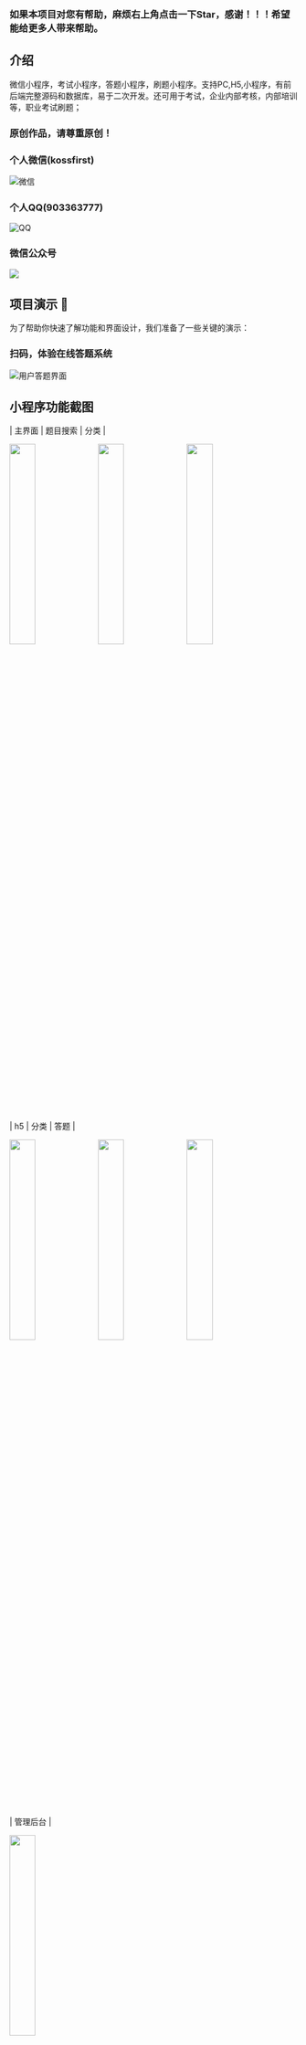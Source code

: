 ###  如果本项目对您有帮助，麻烦右上角点击一下Star，感谢！！！希望能给更多人带来帮助。

## 介绍
微信小程序，考试小程序，答题小程序，刷题小程序。支持PC,H5,小程序，有前后端完整源码和数据库，易于二次开发。还可用于考试，企业内部考核，内部培训等，职业考试刷题；

### 原创作品，请尊重原创！

### 个人微信(kossfirst)

![微信](https://mamba-blog-images.oss-cn-shanghai.aliyuncs.com/2023-01-16/fb8705c3c265445c0f19d72c1dd1e807.jpeg)


### 个人QQ(903363777)

![QQ](https://mamba-blog-images.oss-cn-shanghai.aliyuncs.com/2023-01-16/fd7054c9016fcf2dbf3144881bdfec88.jpeg)

### 微信公众号
![](https://mamba-blog-images.oss-cn-shanghai.aliyuncs.com/2024-03-01/df75bce97c6bda96bb5958a987b1dc90.jpg)

## 项目演示 📸

为了帮助你快速了解功能和界面设计，我们准备了一些关键的演示：

### 扫码，体验在线答题系统
![用户答题界面](https://mamba-blog-images.oss-cn-shanghai.aliyuncs.com/2025-02-10/40969c23ef55947167891f706b78cc14.jpg) 


## 小程序功能截图
| 主界面  | 题目搜索 | 分类 |

<img src = "https://mamba-blog-images.oss-cn-shanghai.aliyuncs.com/2025-01-09/421474a5c7ea71e09393ddfa074a713c.jpg" width = "30%"> 
<img src = "https://mamba-blog-images.oss-cn-shanghai.aliyuncs.com/2025-01-09/3b76e7497ac420e6a4a7802cd4bfe791.jpg" width = "30%"> 
<img src = "https://mamba-blog-images.oss-cn-shanghai.aliyuncs.com/2025-01-09/1933a1084d18a3ff56e35441920cee91.jpg" width = "30%">

| h5  | 分类 | 答题 |

<img src = "https://mamba-blog-images.oss-cn-shanghai.aliyuncs.com/2025-01-09/8c32e210d0193f27524b6b5667b7650e.jpg" width = "30%"> 
<img src = "https://mamba-blog-images.oss-cn-shanghai.aliyuncs.com/2025-01-09/d579a1096ccda162b2b6fbd8d3446693.jpg" width = "30%"> 
<img src = "https://mamba-blog-images.oss-cn-shanghai.aliyuncs.com/2025-01-09/802c77e0c66dc442e6d4a30ffc6ad361.jpg" width = "30%">

| 管理后台 |

<img src = "https://mamba-blog-images.oss-cn-shanghai.aliyuncs.com/2025-01-09/b78ddd224a39db98b7d72e16f30b9f52.jpg" width = "30%"> 



## 适用场景
     1 ·企业招聘考试。系统实时生成结果，一个简单的考核就可让面试官提前了解候选人的能力情况。在大规模校园聘会上公布考试地址，考生现场完成考试，现场出分，主办方可快速筛选合格考生参加面试，大大缩短招聘周期和成本。

     2 ·企事业举办活动，知识竞赛，可以在某一个时间段发布活动，供用户参加比赛。

     3 ·培训认证考试。培训机构结业认证考核，行业从业资格认证，能力认证考核等，题答答提供从考生报名到参加考试的全流程功能。
     无限制题库刷题，错题训练，答案解析，错题本重练，让刷题不止追求量，也有质的保障，帮助考生更熟练地掌握知识点，
     提高考试通过率。   


### 部署文档
https://www.kancloud.cn/mamba/treasure

### 功能详情
<img src = "https://mamba-blog-images.oss-cn-shanghai.aliyuncs.com/2024-07-16/6430e0c55aef0db89c11f9eb8584b337.png">
